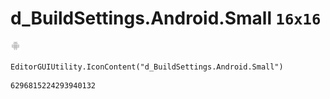 # d_BuildSettings.Android.Small `16x16`
<img src="/img/d_BuildSettings.Android.Small.png" width=16 height=16>

``` CSharp
EditorGUIUtility.IconContent("d_BuildSettings.Android.Small")
```
```
6296815224293940132
```
